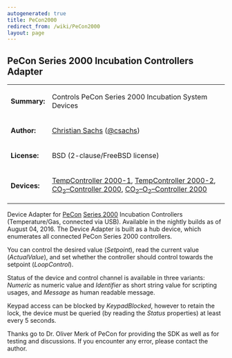```yaml
---
autogenerated: true
title: PeCon2000
redirect_from: /wiki/PeCon2000
layout: page
---
```


## PeCon Series 2000 Incubation Controllers Adapter

<table>
<tr>
<td markdown="1">

**Summary:**

</td>
<td markdown="1">

Controls PeCon Series 2000 Incubation System Devices

</td>
</tr>
<tr>
<td markdown="1">

**Author:**

</td>
<td markdown="1">

[Christian Sachs](/users/Csachs)
([@csachs](https://github.com/csachs))

</td>
</tr>
<tr>
<td markdown="1">

**License:**

</td>
<td markdown="1">

BSD (2-clause/FreeBSD license)

</td>
</tr>
<tr>
<td markdown="1">

**Devices:**

</td>
<td markdown="1">

[TempController 2000-1](http://www.pecon.biz/?page_id=2501),
[TempController 2000-2](http://www.pecon.biz/?page_id=2499),
[CO<sub>2</sub>–Controller 2000](http://www.pecon.biz/?page_id=4146),
[CO<sub>2</sub>–O<sub>2</sub>–Controller 2000](http://www.pecon.biz/?page_id=4124)

</td>
</tr>
</table>

Device Adapter for [PeCon](http://www.pecon.biz/) [Series
2000](http://www.pecon.biz/?page_id=126) Incubation Controllers
(Temperature/Gas, connected via USB). Available in the nightly builds as
of August 04, 2016. The Device Adapter is built as a hub device, which
enumerates all connected PeCon Series 2000 controllers.

You can control the desired value (*Setpoint*), read the current value
(*ActualValue*), and set whether the controller should control towards
the setpoint (*LoopControl*).

Status of the device and control channel is available in three variants:
*Numeric* as numeric value and *Identifier* as short string value for
scripting usages, and *Message* as human readable message.

Keypad access can be blocked by *KeypadBlocked*, however to retain the
lock, the device must be queried (by reading the *Status* properties) at
least every 5 seconds.

Thanks go to Dr. Oliver Merk of PeCon for providing the SDK as well as
for testing and discussions. If you encounter any error, please contact
the author.

